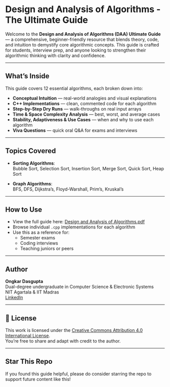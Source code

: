 # Design and Analysis of Algorithms - The Ultimate Guide

Welcome to the **Design and Analysis of Algorithms (DAA) Ultimate Guide** — a comprehensive, beginner-friendly resource that blends theory, code, and intuition to demystify core algorithmic concepts. This guide is crafted for students, interview prep, and anyone looking to strengthen their algorithmic thinking with clarity and confidence.

---

##  What’s Inside

This guide covers 12 essential algorithms, each broken down into:

- **Conceptual Intuition** — real-world analogies and visual explanations
- **C++ Implementations** — clean, commented code for each algorithm
- **Step-by-Step Dry Runs** — walk-throughs on real input arrays
- **Time & Space Complexity Analysis** — best, worst, and average cases
- **Stability, Adaptiveness & Use Cases** — when and why to use each algorithm
- **Viva Questions** — quick oral Q&A for exams and interviews

---

## Topics Covered

- **Sorting Algorithms**:  
  Bubble Sort, Selection Sort, Insertion Sort, Merge Sort, Quick Sort, Heap Sort

- **Graph Algorithms**:  
  BFS, DFS, Dijkstra’s, Floyd-Warshall, Prim’s, Kruskal’s

---

## How to Use

- View the full guide here: [Design and Analysis of Algorithms.pdf](https://github.com/Celestialglitch/Design-and-Analysis-of-Algorithms-/blob/main/Design%20and%20Analysis%20of%20Algorithms.pdf)
- Browse individual `.cpp` implementations for each algorithm 
- Use this as a reference for:
  - Semester exams
  - Coding interviews
  - Teaching juniors or peers

---

## Author

**Ongkar Dasgupta**  
Dual-degree undergraduate in Computer Science & Electronic Systems  
NIT Agartala & IIT Madras  
[LinkedIn](https://linkedin.com/in/ongkar-dasgupta)

---

## 📄 License

This work is licensed under the [Creative Commons Attribution 4.0 International License](http://creativecommons.org/licenses/by/4.0/).  
You’re free to share and adapt with credit to the author.

---

## Star This Repo

If you found this guide helpful, please do consider starring the repo to support future content like this!
